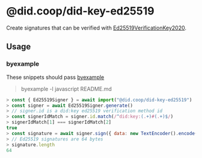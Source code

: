 # @did.coop/did-key-ed25519

Create signatures that can be verified with [Ed25519VerificationKey2020][].

## Usage

### byexample

These snippets should pass [byexample](https://byexamples.github.io/byexample/languages/javascript)

> byexample -l javascript README.md

```javascript
> const { Ed25519Signer } = await import("@did.coop/did-key-ed25519")
> const signer = await Ed25519Signer.generate()
> // signer.id is a did:key ed25519 verification method id
> const signerIdMatch = signer.id.match(/^did:key:(.+)#(.+)$/)
> signerIdMatch[1] === signerIdMatch[2]
true
> const signature = await signer.sign({ data: new TextEncoder().encode('Hello, world!') })
> // Ed25519 signatures are 64 bytes
> signature.length
64
```

[Ed25519VerificationKey2020]: https://www.w3.org/community/reports/credentials/CG-FINAL-di-eddsa-2020-20220724/#ed25519verificationkey2020
